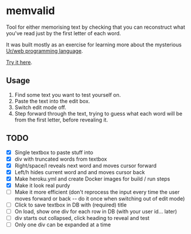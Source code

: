 # memvalid

Tool for either memorising text by checking that you can reconstruct what you've read just by the first letter of each word.

It was built mostly as an exercise for learning more about the mysterious [Ur/web programming language](http://www.impredicative.com/ur/).

[Try it here](https://memvalid.herokuapp.com).

## Usage

1. Find some text you want to test yourself on.
1. Paste the text into the edit box.
1. Switch edit mode off.
1. Step forward through the text, trying to guess what each word will be from the first letter, before revealing it.

## TODO

* [X] Single textbox to paste stuff into
* [X] div with truncated words from textbox
* [X] Right/space/l reveals next word and moves cursor forward
* [X] Left/h hides current word and and moves cursor back
* [X] Make heroku.yml and create Docker images for build / run steps
* [X] Make it look real purdy
* [ ] Make it more efficient (don't reprocess the input every time the user moves forward or back -- do it once when switching out of edit mode)
* [ ] Click to save textbox in DB with (required) title
* [ ] On load, show one div for each row in DB (with your user id... later)
* [ ] div starts out collapsed, click heading to reveal and test
* [ ] Only one div can be expanded at a time
